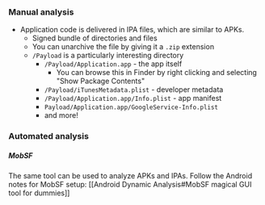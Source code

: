 ### Manual analysis
- Application code is delivered in IPA files, which are similar to APKs.
	- Signed bundle of directories and files
	- You can unarchive the file by giving it a `.zip` extension
	- `/Payload` is a particularly interesting directory
		- `/Payload/Application.app` - the app itself
			- You can browse this in Finder by right clicking and selecting "Show Package Contents"
		- `/Payload/iTunesMetadata.plist` - developer metadata
		- `/Payload/Application.app/Info.plist` - app manifest
		- `Payload/Application.app/GoogleService-Info.plist`
		- and more!

### Automated analysis
##### MobSF
The same tool can be used to analyze APKs and IPAs. Follow the Android notes for MobSF setup:
[[Android Dynamic Analysis#MobSF magical GUI tool for dummies]]

